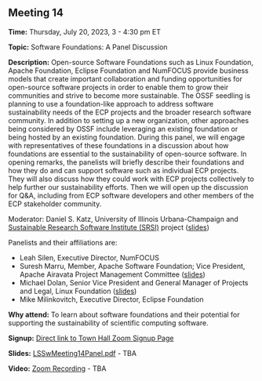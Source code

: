## Meeting 14

**Time:** Thursday, July 20, 2023, 3 - 4:30 pm ET

**Topic:** Software Foundations: A Panel Discussion

**Description:** Open-source Software Foundations such as Linux Foundation, Apache Foundation, Eclipse Foundation and NumFOCUS provide business models that create important collaboration and funding opportunities for open-source software projects in order to enable them to grow their communities and strive to become more sustainable. The OSSF seedling is planning to use a foundation-like approach to address software sustainability needs of the ECP projects and the broader research software community. In addition to setting up a new organization, other approaches being considered by OSSF include leveraging an existing foundation or being  hosted by an existing foundation. During this panel, we will engage with representatives of these foundations in a discussion about how foundations are essential to the sustainability of open-source software. In opening remarks, the panelists will briefly describe their foundations and how they do and can support software such as individual ECP projects. They will also discuss how they could work with ECP projects collectively to help further our sustainability efforts. Then we will open up the discussion for Q&A, including from ECP software developers and other members of the ECP stakeholder community.

Moderator: Daniel S. Katz, University of Illinois Urbana-Champaign and [Sustainable Research Software Institute (SRSI)](https://software4science.org) project ([slides](../files/LSSW-meeting14-0-intro.pdf))

Panelists and their affiliations are:

- Leah Silen, Executive Director, NumFOCUS
- Suresh Marru, Member, Apache Software Foundation; Vice President, Apache Airavata Project Management Committee ([slides](../files/LSSW-meeting14-2-apache.pdf))
- Michael Dolan, Senior Vice President and General Manager of Projects and Legal, Linux Foundation ([slides](../files/LSSW-meeting14-3-linux.pdf))
- Mike Milinkovitch, Executive Director, Eclipse Foundation

**Why attend:** To learn about software foundations and their potential for supporting the sustainability of scientific computing software.

**Signup:** [Direct link to Town Hall Zoom Signup Page](https://exascaleproject.zoomgov.com/meeting/register/vJItduGrqDMpEiSpPgjLeb3IgZsSkw-oZcQ)

**Slides:** [LSSwMeeting14Panel.pdf](../files/LSSwMeeting14Panel.pdf) - TBA

**Video:** [Zoom Recording]() - TBA
